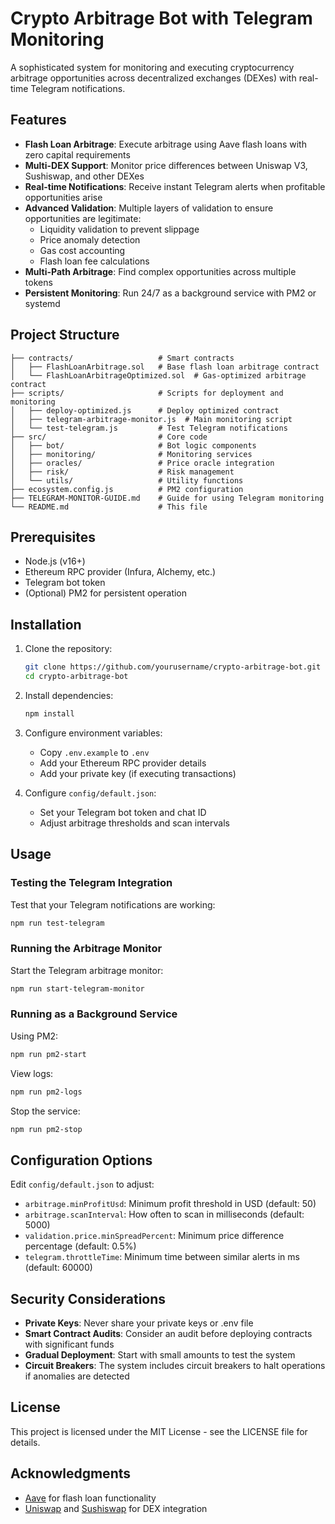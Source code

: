 # Crypto Arbitrage Bot with Telegram Monitoring

A sophisticated system for monitoring and executing cryptocurrency arbitrage opportunities across decentralized exchanges (DEXes) with real-time Telegram notifications.

## Features

- **Flash Loan Arbitrage**: Execute arbitrage using Aave flash loans with zero capital requirements
- **Multi-DEX Support**: Monitor price differences between Uniswap V3, Sushiswap, and other DEXes
- **Real-time Notifications**: Receive instant Telegram alerts when profitable opportunities arise
- **Advanced Validation**: Multiple layers of validation to ensure opportunities are legitimate:
  - Liquidity validation to prevent slippage
  - Price anomaly detection
  - Gas cost accounting
  - Flash loan fee calculations
- **Multi-Path Arbitrage**: Find complex opportunities across multiple tokens
- **Persistent Monitoring**: Run 24/7 as a background service with PM2 or systemd

## Project Structure

```
├── contracts/                   # Smart contracts
│   ├── FlashLoanArbitrage.sol   # Base flash loan arbitrage contract
│   └── FlashLoanArbitrageOptimized.sol  # Gas-optimized arbitrage contract
├── scripts/                     # Scripts for deployment and monitoring
│   ├── deploy-optimized.js      # Deploy optimized contract
│   ├── telegram-arbitrage-monitor.js  # Main monitoring script
│   └── test-telegram.js         # Test Telegram notifications
├── src/                         # Core code
│   ├── bot/                     # Bot logic components
│   ├── monitoring/              # Monitoring services 
│   ├── oracles/                 # Price oracle integration
│   ├── risk/                    # Risk management
│   └── utils/                   # Utility functions
├── ecosystem.config.js          # PM2 configuration
├── TELEGRAM-MONITOR-GUIDE.md    # Guide for using Telegram monitoring
└── README.md                    # This file
```

## Prerequisites

- Node.js (v16+)
- Ethereum RPC provider (Infura, Alchemy, etc.)
- Telegram bot token
- (Optional) PM2 for persistent operation

## Installation

1. Clone the repository:
   ```bash
   git clone https://github.com/yourusername/crypto-arbitrage-bot.git
   cd crypto-arbitrage-bot
   ```

2. Install dependencies:
   ```bash
   npm install
   ```

3. Configure environment variables:
   - Copy `.env.example` to `.env`
   - Add your Ethereum RPC provider details
   - Add your private key (if executing transactions)

4. Configure `config/default.json`:
   - Set your Telegram bot token and chat ID
   - Adjust arbitrage thresholds and scan intervals

## Usage

### Testing the Telegram Integration

Test that your Telegram notifications are working:

```bash
npm run test-telegram
```

### Running the Arbitrage Monitor

Start the Telegram arbitrage monitor:

```bash
npm run start-telegram-monitor
```

### Running as a Background Service

Using PM2:

```bash
npm run pm2-start
```

View logs:

```bash
npm run pm2-logs
```

Stop the service:

```bash
npm run pm2-stop
```

## Configuration Options

Edit `config/default.json` to adjust:

- `arbitrage.minProfitUsd`: Minimum profit threshold in USD (default: 50)
- `arbitrage.scanInterval`: How often to scan in milliseconds (default: 5000)
- `validation.price.minSpreadPercent`: Minimum price difference percentage (default: 0.5%)
- `telegram.throttleTime`: Minimum time between similar alerts in ms (default: 60000)

## Security Considerations

- **Private Keys**: Never share your private keys or .env file
- **Smart Contract Audits**: Consider an audit before deploying contracts with significant funds
- **Gradual Deployment**: Start with small amounts to test the system
- **Circuit Breakers**: The system includes circuit breakers to halt operations if anomalies are detected

## License

This project is licensed under the MIT License - see the LICENSE file for details.

## Acknowledgments

- [Aave](https://aave.com/) for flash loan functionality
- [Uniswap](https://uniswap.org/) and [Sushiswap](https://sushi.com/) for DEX integration
